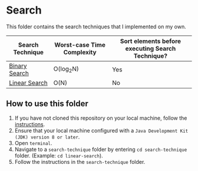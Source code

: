 # Search
This folder contains the search techniques that I implemented on my own.

Search Technique | Worst-case Time Complexity   | Sort elements before executing Search Technique?
-----------------|------------------------------|--------------------------------
[Binary Search](https://github.com/shumarb/learning-and-hackathons/tree/main/self-written-notes-and-code/search/binary-search)    | O(log<sub>2</sub>N)          | Yes
[Linear Search](https://github.com/shumarb/learning-and-hackathons/tree/main/self-written-notes-and-code/search/linear-search)    | O(N)                         | No

## How to use this folder
1. If you have not cloned this repository on your local machine, follow the [instructions](https://github.com/shumarb/notes-and-code#how-to-use-this-repository).
2. Ensure that your local machine configured with a `Java Development Kit (JDK) version 8 or later`.
3. Open `terminal`.
4. Navigate to a `search-technique` folder by entering `cd search-technique` folder. (Example: `cd linear-search`).
5. Follow the instructions in the `search-technique` folder.
